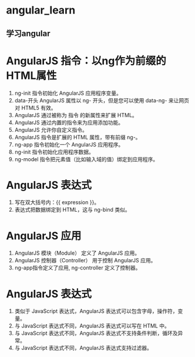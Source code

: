 # angular_learn
学习angular
---------------------
# AngularJS 指令：以ng作为前缀的HTML属性
1. ng-init 指令初始化 AngularJS 应用程序变量。
2. data-开头 AngularJS 属性以 ng- 开头，但是您可以使用 data-ng- 来让网页对 HTML5 有效。
3. AngularJS 通过被称为 指令 的新属性来扩展 HTML。
4. AngularJS 通过内置的指令来为应用添加功能。
5. AngularJS 允许你自定义指令。
6. AngularJS 指令是扩展的 HTML 属性，带有前缀 ng-。
7. ng-app 指令初始化一个 AngularJS 应用程序。
8. ng-init 指令初始化应用程序数据。
9. ng-model 指令把元素值（比如输入域的值）绑定到应用程序。

# AngularJS 表达式
1. 写在双大括号内：{{ expression }}。
2. 表达式把数据绑定到 HTML，这与 ng-bind 类似。

# AngularJS 应用
1. AngularJS 模块（Module） 定义了 AngularJS 应用。
2. AngularJS 控制器（Controller） 用于控制 AngularJS 应用。
3. ng-app指令定义了应用, ng-controller 定义了控制器。

# AngularJS 表达式
1. 类似于 JavaScript 表达式，AngularJS 表达式可以包含字母，操作符，变量。
2. 与 JavaScript 表达式不同，AngularJS 表达式可以写在 HTML 中。
3. 与 JavaScript 表达式不同，AngularJS 表达式不支持条件判断，循环及异常。
4. 与 JavaScript 表达式不同，AngularJS 表达式支持过滤器。

